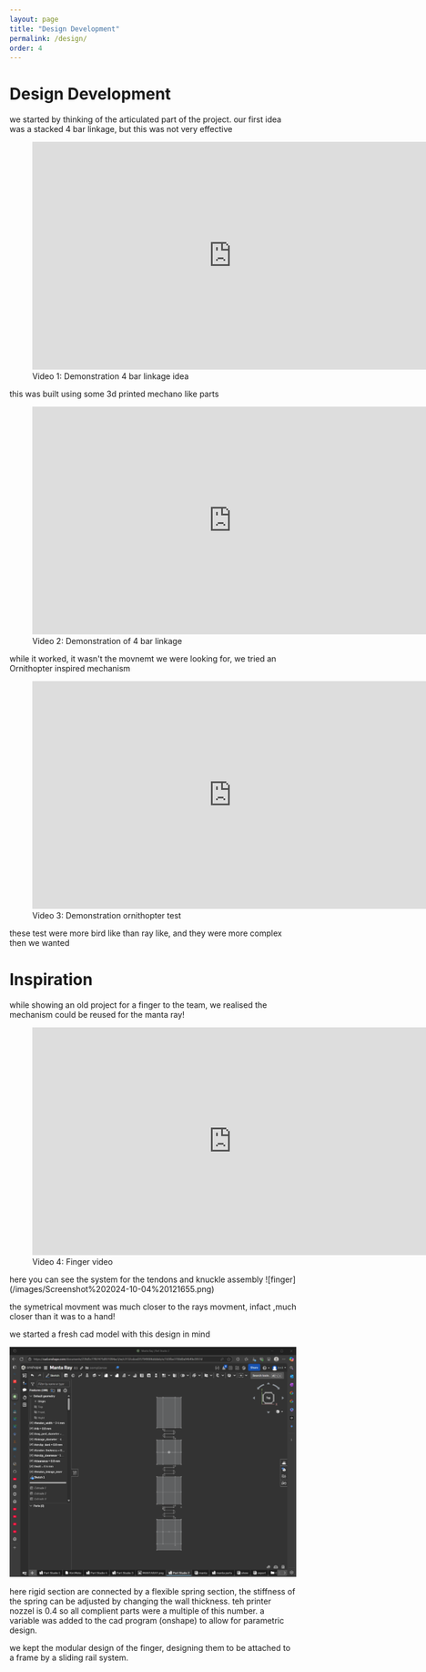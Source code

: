 ```yaml
---
layout: page
title: "Design Development"
permalink: /design/
order: 4
---
```


# Design Development

we started by thinking of the articulated part of the project.
our first idea was a stacked 4 bar linkage, but this was not very effective
<figure>
  <iframe width="700" height="400" src="https://www.youtube.com/embed/v=0tWREmdf3wI" frameborder="0" allowfullscreen></iframe>
  <figcaption>Video 1: Demonstration 4 bar linkage idea</figcaption>
</figure>
this was built using some 3d printed mechano like parts
<figure>
  <iframe width="700" height="400" src="https://www.youtube.com/embed/Yv=l0D05F_FX7s" frameborder="0" allowfullscreen></iframe>
  <figcaption>Video 2: Demonstration of 4 bar linkage</figcaption>
</figure>
while it worked, it wasn't the movnemt we were looking for, we tried an Ornithopter inspired mechanism
<figure>
  <iframe width="700" height="400" src="https://www.youtube.com/embed/UVbcF6dYFdw" frameborder="0" allowfullscreen></iframe>
  <figcaption>Video 3: Demonstration ornithopter test</figcaption>
</figure>
these test were more bird like than ray like, and they were more complex then we wanted

# Inspiration

while showing an old project for a finger to the team, we realised the mechanism could be reused for the manta ray!
<figure>
  <iframe width="700" height="400" src="https://www.youtube.com/embed/Qyg0hTw_8P0" frameborder="0" allowfullscreen></iframe>
  <figcaption>Video 4: Finger video</figcaption>
</figure>
here you can see the system for the tendons and knuckle assembly
![finger](/images/Screenshot%202024-10-04%20121655.png)

the symetrical movment was much closer to the rays movment, infact ,much closer than it was to a hand! 

we started a fresh cad model with this design in mind

![cad sketch](/images/cad%20sketch%201.png)

here rigid section are connected by a flexible spring section, the stiffness of the spring can be adjusted by changing the wall thickness. teh printer nozzel is 0.4 so all complient parts were a multiple of this number. a variable was added to the cad program (onshape) to allow for parametric design. 

we kept the modular design of the finger, designing them to be attached to a frame by a sliding rail system. 
